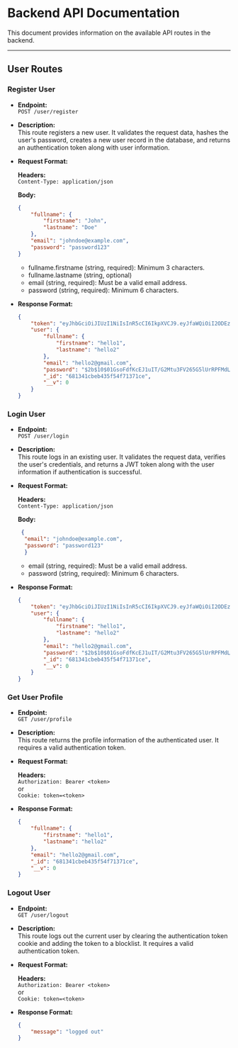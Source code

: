 # Backend API Documentation

This document provides information on the available API routes in the backend.

---

## User Routes

### Register User

- **Endpoint:**  
  `POST /user/register`

- **Description:**  
  This route registers a new user. It validates the request data, hashes the user's password, creates a new user record in the database, and returns an authentication token along with user information.

- **Request Format:**

  **Headers:**  
  `Content-Type: application/json`

  **Body:**
  ```json
  {
      "fullname": {
          "firstname": "John",
          "lastname": "Doe"
      },
      "email": "johndoe@example.com",
      "password": "password123"
  }
  ```
  - fullname.firstname (string, required): Minimum 3 characters.
  - fullname.lastname (string, optional)
  - email (string, required): Must be a valid email address.
  - password (string, required): Minimum 6 characters.


- **Response Format:**
  ```json
  {
      "token": "eyJhbGciOiJIUzI1NiIsInR5cCI6IkpXVCJ9.eyJfaWQiOiI2ODEzNDFjYmViNDM1ZjU0ZjcxMzcxY2UiLCJpYXQiOjE3NDYwOTI0OTF9.6pnIDUG0sUHhf0s7x7F8icjZXSVhiPPY6xcOrnhtmhY",
      "user": {
          "fullname": {
              "firstname": "hello1",
              "lastname": "hello2"
          },
          "email": "hello2@gmail.com",
          "password": "$2b$10$01GsoFdfKcEJ1uIT/G2Mtu3FV265G5lUrRPFMdLMZ/wowBV/gX0Km",
          "_id": "681341cbeb435f54f71371ce",
          "__v": 0
      }
  }
  ```
### Login User

- **Endpoint:**  
  `POST /user/login`

- **Description:**  
  This route logs in an existing user. It validates the request data, verifies the user's credentials, and returns a JWT token along with the user information if authentication is successful.

- **Request Format:**

  **Headers:**  
  `Content-Type: application/json`

  **Body:**
  ```json
   {
    "email": "johndoe@example.com",
    "password": "password123"
    }
  ```
  
  - email (string, required): Must be a valid email address.
  - password (string, required): Minimum 6 characters.


- **Response Format:**
  ```json
  {
      "token": "eyJhbGciOiJIUzI1NiIsInR5cCI6IkpXVCJ9.eyJfaWQiOiI2ODEzNDFjYmViNDM1ZjU0ZjcxMzcxY2UiLCJpYXQiOjE3NDYwOTI0OTF9.6pnIDUG0sUHhf0s7x7F8icjZXSVhiPPY6xcOrnhtmhY",
      "user": {
          "fullname": {
              "firstname": "hello1",
              "lastname": "hello2"
          },
          "email": "hello2@gmail.com",
          "password": "$2b$10$01GsoFdfKcEJ1uIT/G2Mtu3FV265G5lUrRPFMdLMZ/wowBV/gX0Km",
          "_id": "681341cbeb435f54f71371ce",
          "__v": 0
      }
  }
  ```


### Get User Profile

- **Endpoint:**  
  `GET /user/profile`

- **Description:**  
  This route returns the profile information of the authenticated user. It requires a valid authentication token.

- **Request Format:**

  **Headers:**  
  `Authorization: Bearer <token>`  
  or  
  `Cookie: token=<token>`

- **Response Format:**
  ```json
  {
      "fullname": {
          "firstname": "hello1",
          "lastname": "hello2"
      },
      "email": "hello2@gmail.com",
      "_id": "681341cbeb435f54f71371ce",
      "__v": 0
  }
  ```

### Logout User

- **Endpoint:**  
  `GET /user/logout`

- **Description:**  
  This route logs out the current user by clearing the authentication token cookie and adding the token to a blocklist. It requires a valid authentication token.

- **Request Format:**

  **Headers:**  
  `Authorization: Bearer <token>`  
  or  
  `Cookie: token=<token>`

- **Response Format:**
  ```json
  {
      "message": "logged out"
  }
  ```


